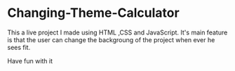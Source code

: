# Changing-Theme-Calculator

This a live project I made using HTML ,CSS and JavaScript. It's main feature is that the user can change the backgroung of the project when ever he sees fit.

Have fun with it
